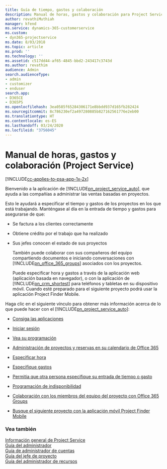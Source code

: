 ```yaml
---
title: Guía de tiempo, gastos y colaboración
description: Manual de horas, gastos y colaboración para Project Service
author: revathiMuthiah
manager: kfend
ms.service: dynamics-365-customerservice
ms.custom:
- dyn365-projectservice
ms.date: 8/03/2018
ms.topic: article
ms.prod: ''
ms.technology: ''
ms.assetid: c517dd44-af65-4845-bbd2-243417c3743d
ms.author: revathim
audience: Admin
search.audienceType:
- admin
- customizer
- enduser
search.app:
- D365CE
- D365PS
ms.openlocfilehash: 3ea0585f65284306171e8bbdd937d165fb282424
ms.sourcegitcommit: 8c786230ef2a497280885b827162561776e2eb00
ms.translationtype: HT
ms.contentlocale: es-ES
ms.lasthandoff: 03/24/2020
ms.locfileid: "3756045"
---
```

# <a name="time-expense-and-collaboration-guide-project-service"></a>Manual de horas, gastos y colaboración (Project Service)

[!INCLUDE[cc-applies-to-psa-app-1x-2x](../includes/cc-applies-to-psa-app-1x-2x.md)]

Bienvenido a la aplicación de [!INCLUDE[pn_project_service_auto](../includes/pn-project-service-auto.md)], que ayuda a las compañías a administrar las ventas basadas en proyectos. 
  
 Esto le ayudará a especificar el tiempo y gastos de los proyectos en los que está trabajando. Manténgase al día en la entrada de tiempo y gastos para asegurarse de que:  
  
- Se factura a los clientes correctamente  
  
- Obtiene crédito por el trabajo que ha realizado  
  
- Sus jefes conocen el estado de sus proyectos  
  
  También puede colaborar con sus compañeros del equipo compartiendo documentos e iniciando conversaciones con [!INCLUDE[pn_office_365_groups](../includes/pn-office-365-groups.md)] asociados con los proyectos.  
  
  Puede especificar hora y gastos a través de la aplicación web (aplicación basada en navegador), o con la aplicación de [!INCLUDE[pn_crm_shortest](../includes/pn-crm-shortest.md)] para teléfonos y tabletas en su dispositivo móvil. Cuando esté preparado para el siguiente proyecto podrá usar la aplicación Project Finder Mobile.  
  
Haga clic en el siguiente vínculo para obtener más información acerca de lo que puede hacer con el [!INCLUDE[pn_project_service_auto](../includes/pn-project-service-auto.md)]:  
  
-   [Consiga las aplicaciones](../project-service/get-apps.md)  
  
-   [Iniciar sesión](../project-service/sign-in.md)  
  
-   [Vea su programación](../project-service/view-schedule.md)  
  
-   [Administración de proyectos y reservas en su calendario de Office 365](../project-service/manage-project-bookings-office-365-calendar.md)  
  
-   [Especificar hora](../project-service/enter-time.md)  
  
-   [Especifique gastos](../project-service/enter-expenses.md)  
  
-   [Permitia que otra persona especifique su entrada de tiempo o gasto](../project-service/allow-someone-else-enter-time-entry-expense.md)  
  
-   [Programación de indisponibilidad ](../project-service/schedule-time-off.md)  
  
-   [Colaboración con los miembros del equipo del proyecto con Office 365 Groups](../project-service/collaborate-project-team-members-office-365-groups.md)  
  
-   [Busque el siguiente proyecto con la aplicación móvil Project Finder Mobile](../project-service/find-next-project-finder-mobile-app.md)  
  
### <a name="see-also"></a>Vea también  
 [Información general de Project Service](../project-service/overview.md)   
 [Guía del administrador](../project-service/admin-guide.md)   
 [Guía de administrador de cuentas](../project-service/account-manager-guide.md)   
 [Guía del jefe de proyecto](../project-service/project-manager-guide.md)   
 [Guía del administrador de recursos](../project-service/resource-manager-guide.md)   
